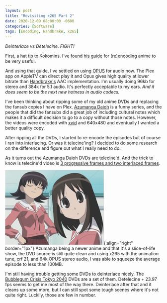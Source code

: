 ```yaml
---
layout: post
title: "Revisiting x265 Part 2"
date: 2020-12-09 08:00:00 -0600
categories: [Software]
tags: [Encoding, Handbrake, x265]
---
```


*Deinterlace vs Detelecine. FIGHT!*

First, a hat tip to Kokomins. I've found [his guide](https://kokomins.wordpress.com/2019/10/10/anime-encoding-guide-for-x265-and-why-to-never-use-flac/) for (re)encoding anime to be very useful.

And using that guide, I've settled on using [OPUS](https://infogalactic.com/info/Opus_(audio_format)) for audio now. The Plex app on AppleTV can direct play it and Opus gives high quality at lower bitrate than [Handbrake's](https://handbrake.fr/) AAC implementation. I'm usually doing 96kb for stereo and 384k for 5.1 audio. It's perfectly acceptable to my ears. *And it does seem to be the next new hotness in audio codecs.*

I've been thinking about ripping some of my old anime DVDs and replacing the fansub copies I have on Plex. [Azumanga Daioh](https://www.imdb.com/title/tt0339955/) is a funny series, and the people that did the fansubs did a great job of including cultural notes which makes it a difficult decision to go to a copy without those notes. However, the videos were encoded with [xvid](https://infogalactic.com/info/Xvid) and 640x480 and eventually I wanted a better quality copy.

After ripping all the DVDs, I started to re-encode the episodes but of course I ran into interlacing. Or was it telecine'ing? I decided to do some research on the difference and figure out what I really need to do.

As it turns out the Azumanga Daioh DVDs are telecine'd. And the trick to know is telecine'd video is [3 progressive frames and two interlaced frames](https://forum.videohelp.com/threads/226467-to-interlace-or-deinterlace-that-is-the-question#post1324797).

![Azumanga Daioh screenshot](/assets/2020/12/AzumangaDaioh-S01E01.png){:align="right" border="1px"} Azumanga being a newer anime and that it's a slice-of-life show, the DVD source is still quite clean and using x265 with the animation tune, crf 21, and 64k OPUS stereo audio, I was able to squeeze the average episode to less than 100MB.

I'm still having trouble getting some DVDs to deinterlace nicely. The [Bubblegum Crisis Tokyo 2040](https://www.imdb.com/title/tt0175385/) DVDs are a set of them. Detelecine + 23.97 fps seems to get me most of the way there. Deinterlace after that and it cleans up some more, but I can still spot some tough scenes where it's not quite right. Luckily, those are few in number.
